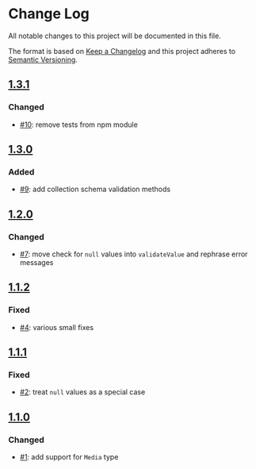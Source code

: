# Change Log

All notable changes to this project will be documented in this file.

The format is based on [Keep a Changelog](http://keepachangelog.com/)
and this project adheres to [Semantic Versioning](http://semver.org/).

## [1.3.1](2019-08-02)

### Changed

- [#10](https://github.com/dadi/api-validator/pull/10): remove tests from npm module

## [1.3.0](2019-08-02)

### Added

- [#9](https://github.com/dadi/api-validator/pull/9): add collection schema validation methods

## [1.2.0](2019-01-16)

### Changed

- [#7](https://github.com/dadi/api-validator/pull/7): move check for `null` values into `validateValue` and rephrase error messages

## [1.1.2](2018-12-19)

### Fixed

- [#4](https://github.com/dadi/api-validator/pull/4): various small fixes

## [1.1.1](2018-11-29)

### Fixed

- [#2](https://github.com/dadi/api-validator/issues/2): treat `null` values as a special case

## [1.1.0](2018-10-26)

### Changed

- [#1](https://github.com/dadi/api-validator/pull/1): add support for `Media` type
